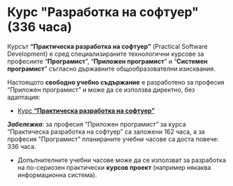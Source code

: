 # Курс "Разработка на софтуер" (336 часа)

Курсът **“Практическа разработка на софтуер”** (Practical Software Development) е сред специализираните технологични курсове за професиите “**Програмист**”, “**Приложен програмист**” и “**Системен програмист**” съгласно държавните общообразователни изисквания.

Настоящото **свободно учебно съдържание** е разработено за професия “Приложен програмист” и може да се използва директно, без адаптация:
  - [Курс **“Практическа разработка на софтуер”**](https://github.com/BG-IT-Edu/School-Programming/tree/main/Courses/Applied-Programmer/Practical-Software-Development)

***Забележка***: за професия “Приложен програмист” за курса “Практическа разработка на софтуер” са заложени 162 часа, а за професия "Програмист" планираните учебни часове са доста повече: 336 часа.
  - Допълнителните учебни часове може да се използват за разработка на по-сериозен практически **курсов проект** (например някаква информационна система).
